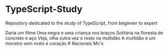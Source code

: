 # TypeScript-Study

Repository dedicated to the study of TypeScript, from beginner to expert

Daria um filme
Uma negra e uma criança nos braços
Solitária na floresta de concreto e aço
Veja, olha outra vez o rosto na multidão
A multidão é um monstro sem rosto e coração # Racionais Mc's
